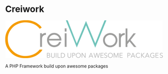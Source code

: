 # Creiwork

![Creiwork Logo](images/creiwork.png?raw=true)

A PHP Framework build upon awesome packages
